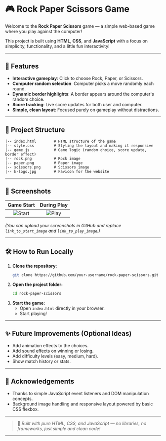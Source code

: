 
# 🎮 Rock Paper Scissors Game

Welcome to the **Rock Paper Scissors** game — a simple web-based game where you play against the computer!

This project is built using **HTML**, **CSS**, and **JavaScript** with a focus on simplicity, functionality, and a little fun interactivity!

---

## 🚀 Features

- **Interactive gameplay**: Click to choose Rock, Paper, or Scissors.
- **Computer random selection**: Computer picks a move randomly each round.
- **Dynamic border highlights**: A border appears around the computer's random choice.
- **Score tracking**: Live score updates for both user and computer.
- **Simple, clean layout**: Focused purely on gameplay without distractions.

---

## 📂 Project Structure

```plaintext
|-- index.html        # HTML structure of the game
|-- style.css         # Styling the layout and making it responsive
|-- game.js           # Game logic (random choice, score update, border effect)
|-- rock.png          # Rock image
|-- paper.png         # Paper image
|-- scissors.png      # Scissors image
|-- k-logo.jpg        # Favicon for the website
```

---

## 📸 Screenshots

| Game Start | During Play |
|:----------:|:-----------:|
| ![Start](link_to_start_image) | ![Play](link_to_play_image) |

*(You can upload your screenshots in GitHub and replace `link_to_start_image` and `link_to_play_image`.)*

---

## 🛠️ How to Run Locally

1. **Clone the repository:**
   ```bash
   git clone https://github.com/your-username/rock-paper-scissors.git
   ```
2. **Open the project folder:**
   ```bash
   cd rock-paper-scissors
   ```
3. **Start the game:**
   - Open `index.html` directly in your browser.
   - Start playing!

---

## ✨ Future Improvements (Optional Ideas)

- Add animation effects to the choices.
- Add sound effects on winning or losing.
- Add difficulty levels (easy, medium, hard).
- Show match history or stats.

---

## 🙌 Acknowledgements

- Thanks to simple JavaScript event listeners and DOM manipulation concepts.
- Background image handling and responsive layout powered by basic CSS flexbox.

---

> 🎯 *Built with pure HTML, CSS, and JavaScript — no libraries, no frameworks, just simple and clean code!*

---
